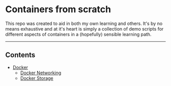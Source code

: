 # Containers from scratch

This repo was created to aid in both my own learning and others. It's by no means exhaustive and at it's heart is simply a collection of demo scripts for different aspects of containers in a (hopefully) sensible learning path.

---

## Contents

- [Docker](./docker)
    - [Docker Networking](./docker/networking)
    - [Docker Storage](./docker/storage)
